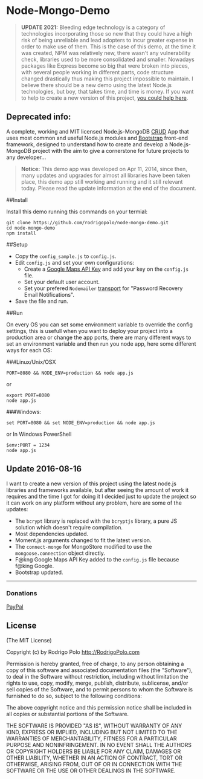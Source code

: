 # Node-Mongo-Demo

> **UPDATE 2021:** Bleeding edge technology is a category of technologies incorporating those so new that they could have a high risk of being unreliable and lead adopters to incur greater expense in order to make use of them. This is the case of this demo, at the time it was created, NPM was relatively new, there wasn't any vulnerability check, libraries used to be more consolidated and smaller. Nowadays packages like Express become so big that were broken into pieces, with several people working in different parts, code structure changed drastically thus making this project impossible to maintain. I believe there should be a new demo using the latest Node.js technologies, but boy, that takes time, and time is money. If you want to help to create a new version of this project, [you could help here](https://www.paypal.com/paypalme/rodrigopolo).

## Deprecated info:

A complete, working and MIT licensed Node.js-MongoDB [CRUD](http://en.wikipedia.org/wiki/Create,_read,_update_and_delete) App that uses most common and useful Node.js modules and [Bootstrap](http://getbootstrap.com/) front-end framework, designed to understand how to create and develop a Node.js-MongoDB project with the aim to give a cornerstone for future projects to any developer...

>**Notice:** This demo app was developed on Apr 11, 2014, since then, many updates and upgrades for almost all libraries have been taken place, this demo app still working and running and it still relevant today. Please read the update information at the end of the document.

##Install

Install this demo running this commands on your termial:

```
git clone https://github.com/rodrigopolo/node-mongo-demo.git
cd node-mongo-demo
npm install
```

##Setup


* Copy the `config_sample.js` to `config.js`.
* Edit `config.js` and set your own configurations:
  * Create a [Google Maps API Key](https://developers.google.com/maps/documentation/javascript/get-api-key) and add your key on the `config.js` file.
  * Set your default user account.
  * Set your prefered `Nodemailer` [transport](http://www.nodemailer.com/docs/transports) for "Password Recovery Email Notifications".
* Save the file and run.


##Run

On every OS you can set some environment variable to override the config settings, this is usefull when you want to deploy your project into a production area or change the app ports, there are many different ways to set an environment variable and then run you node app, here some different ways for each OS: 


###Linux/Unix/OSX

```
PORT=8080 && NODE_ENV=production && node app.js
```

or

```
export PORT=8080
node app.js
```

###Windows:

```
set PORT=8080 && set NODE_ENV=production && node app.js
```

or In Windows PowerShell

```
$env:PORT = 1234
node app.js
```

## Update 2016-08-16
I want to create a new version of this project using the latest node.js libraries and frameworks available, but after seeing the amount of work it requires and the time I got for doing it I decided just to update the project so it can work on any platform without any problem, here are some of the updates:
* The `bcrypt` library is replaced with the `bcryptjs` library, a pure JS solution which doesn't require compilation.
* Most dependencies updated.
* Moment.js arguments changed to fit the latest version.
* The `connect-mongo` for MongoStore modified to use the `mongoose.connection` object directly.
* F@kng Google Maps API Key added to the `config.js` file because f@king Google.
* Bootstrap updated.

-------

### Donations
[PayPal](http://paypal.me/rodrigopolo)

## License

(The MIT License)

Copyright (c) by Rodrigo Polo http://RodrigoPolo.com

Permission is hereby granted, free of charge, to any person obtaining a copy
of this software and associated documentation files (the "Software"), to deal
in the Software without restriction, including without limitation the rights
to use, copy, modify, merge, publish, distribute, sublicense, and/or sell
copies of the Software, and to permit persons to whom the Software is
furnished to do so, subject to the following conditions:

The above copyright notice and this permission notice shall be included in
all copies or substantial portions of the Software.

THE SOFTWARE IS PROVIDED "AS IS", WITHOUT WARRANTY OF ANY KIND, EXPRESS OR
IMPLIED, INCLUDING BUT NOT LIMITED TO THE WARRANTIES OF MERCHANTABILITY,
FITNESS FOR A PARTICULAR PURPOSE AND NONINFRINGEMENT. IN NO EVENT SHALL THE
AUTHORS OR COPYRIGHT HOLDERS BE LIABLE FOR ANY CLAIM, DAMAGES OR OTHER
LIABILITY, WHETHER IN AN ACTION OF CONTRACT, TORT OR OTHERWISE, ARISING FROM,
OUT OF OR IN CONNECTION WITH THE SOFTWARE OR THE USE OR OTHER DEALINGS IN
THE SOFTWARE.
